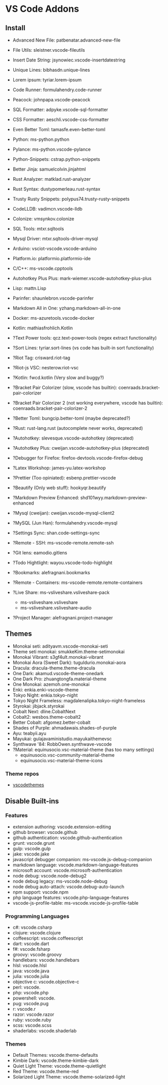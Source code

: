 # VS Code Addons

## Install
- Advanced New File: patbenatar.advanced-new-file
- File Utils: sleistner.vscode-fileutils
- Insert Date String: jsynowiec.vscode-insertdatestring
- Unique Lines: bibhasdn.unique-lines
- Lorem ipsum: tyriar.lorem-ipsum
- Code Runner: formulahendry.code-runner
- Peacock: johnpapa.vscode-peacock
- SQL Formatter: adpyke.vscode-sql-formatter
- CSS Formatter: aeschli.vscode-css-formatter
- Even Better Toml: tamasfe.even-better-toml
- Python: ms-python.python
- Pylance: ms-python.vscode-pylance
- Python-Snippets: cstrap.python-snippets
- Better Jinja: samuelcolvin.jinjahtml
- Rust Analyzer: matklad.rust-analyzer
- Rust Syntax: dustypomerleau.rust-syntax
- Trusty Rusty Snippets: polypus74.trusty-rusty-snippets
- CodeLLDB: vadimcn.vscode-lldb
- Colonize: vmsynkov.colonize
- SQL Tools: mtxr.sqltools
- Mysql Driver: mtxr.sqltools-driver-mysql
- Arduino: vsciot-vscode.vscode-arduino
- Platform.io: platformio.platformio-ide
- C/C++: ms-vscode.cpptools
- Autohotkey Plus Plus: mark-wiemer.vscode-autohotkey-plus-plus
- Lisp: mattn.Lisp
- Parinfer: shaunlebron.vscode-parinfer
- Markdown All in One: yzhang.markdown-all-in-one
- Docker: ms-azuretools.vscode-docker
- Kotlin: mathiasfrohlich.Kotlin

- ?Text Power tools: qcz.text-power-tools (regex extract functionality)
- ?Sort Lines: tyriar.sort-lines (vs code has built-in sort functionality)
- ?Riot Tag: crisward.riot-tag
- ?Riot-js VSC: nesterow.riot-vsc
- ?Kotlin: fwcd.kotlin (Very slow and buggy?)
- ?Bracket Pair Colorizer (slow, vscode has builtin): coenraads.bracket-pair-colorizer
- ?Bracket Pair Colorizer 2 (not working everywhere, vscode has builtin): coenraads.bracket-pair-colorizer-2
- ?Better Toml: bungcip.better-toml (maybe deprecated?)
- ?Rust: rust-lang.rust (autocomplete never works, deprecated)
- ?Autohotkey: slevesque.vscode-autohotkey (deprecated)
- ?Autohotkey Plus: cweijan.vscode-autohotkey-plus (deprecated)
- ?Debugger for Firefox: firefox-devtools.vscode-firefox-debug
- ?Latex Workshop: james-yu.latex-workshop
- ?Prettier (Too opiniated): esbenp.prettier-vscode
- ?Beautify (Only web stuff): hookyqr.beautify
- ?Markdown Preview Enhanced: shd101wyy.markdown-preview-enhanced
- ?Mysql (cweijan): cweijan.vscode-mysql-client2
- ?MySQL (Jun Han): formulahendry.vscode-mysql
- ?Settings Sync: shan.code-settings-sync
- ?Remote - SSH: ms-vscode-remote.remote-ssh
- ?Git lens: eamodio.gitlens
- ?Todo Hightlight: wayou.vscode-todo-highlight
- ?Bookmarks: alefragnani.bookmarks
- ?Remote - Containers: ms-vscode-remote.remote-containers
- ?Live Share: ms-vsliveshare.vsliveshare-pack
	- ms-vsliveshare.vsliveshare
	- ms-vsliveshare.vsliveshare-audio
- ?Project Manager: alefragnani.project-manager

## Themes
- Monokai seti: adityavm.vscode-monokai-seti
- Theme seti monokai: smukkeKim.theme-setimonokai
- Monokai Vibrant: s3gf4ult.monokai-vibrant
- Monokai Aora (Sweet Dark): tuguldurio.monokai-aora
- Dracula: dracula-theme.theme-dracula
- One Dark: akamud.vscode-theme-onedark
- One Dark Pro: zhuangtongfa.material-theme
- One Monokai: azemoh.one-monokai
- Enki: enkia.enki-vscode-theme
- Tokyo Night: enkia.tokyo-night
- Tokyo Night Frameless: magdalenalipka.tokyo-night-frameless
- Styrokai: jibjack.styrokai
- Cobalt Next: dline.CobaltNext
- Cobalt2: wesbos.theme-cobalt2
- Better Cobalt: afgomez.better-cobalt
- Shades of Purple: ahmadawais.shades-of-purple
- Ayu: teabyii.ayu
- Mayukai: gulajavaministudio.mayukaithemevsc
- Synthwave '84: RobbOwen.synthwave-vscode
- ?Material: equinusocio.vsc-material-theme (has too many settings)
	- equinusocio.vsc-community-material-theme
	- equinusocio.vsc-material-theme-icons

### Theme repos
- [vscodethemes](https://vscodethemes.com/)

## Disable Built-ins
### Features
- extension authoring: vscode.extension-editing
- github browser: vscode.github
- github authentication: vscode.github-authentication
- grunt: vscode.grunt
- gulp: vscode.gulp
- jake: vscode.jake
- javascript debugger companion: ms-vscode.js-debug-companion
- markdown language: vscode.markdown-language-features
- microsoft account: vscode.microsoft-authentication
- node debug: vscode.node-debug2
- node debug legacy: ms-vscode.node-debug
- node debug auto-attach: vscode.debug-auto-launch
- npm support: vscode.npm
- php language features: vscode.php-language-features
- vscode-js-profile-table: ms-vscode.vscode-js-profile-table

### Programming Languages
- c#: vscode.csharp
- clojure: vscode.clojure
- coffeescript: vscode.coffeescript
- dart: vscode.dart
- f#: vscode.fsharp
- groovy: vscode.groovy
- handlebars: vscode.handlebars
- hlsl: vscode.hlsl
- java: vscode.java
- julia: vscode.julia
- objective c: vscode.objective-c
- perl: vscode.
- php: vscode.php
- powershell: vscode.
- pug: vscode.pug
- r: vscode.r
- razor: vscode.razor
- ruby: vscode.ruby
- scss: vscode.scss
- shaderlabs: vscode.shaderlab

### Themes
- Default Themes: vscode.theme-defaults
- Kimbie Dark: vscode.theme-kimbie-dark
- Quiet Light Theme: vscode.theme-quietlight
- Red Theme: vscode.theme-red
- Solarized Light Theme: vscode.theme-solarized-light